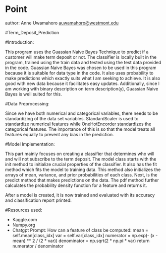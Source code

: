 # Point
author: Anne Uwamahoro
auwamahoro@westmont.edu

#Term_Deposit_Prediction

#Introduction: 

This program uses the Guassian Naive Bayes Technique to predict if a customer will make term deposit or not. The classifier is locally built in the program, trained using the train data and tested using the test data provided in the code. 
Guassian Naive Bayes was chosen to be used in this program because it is suitable for data type in the code. It also uses probability to make predictions which exactly suits what I am seeking to achieve. It is also good with new data because it facilitates easy updates. 
Additionally, since I am working with binary description on term description(y), Guassian Naive Bayes is well suited for this. 

#Data Preprocessing: 

Since we have both numerical and categorical variables, there needs to be standardizing of the data set variables. StandardScaler is used to standardize numerical features while OneHotEncorder standardizes the categorical features. The importance of this is so that the model treats all features equally to prevent any bias in the prediction. 

#Model Implementation:

This part mainly focuses on creating a classifier that determines who will and will not subscribe to the term deposit. 
The model class starts with the init method to initialize crucial properties of the classifier. It also has the fit method which fits the model to training data. This method also initializes the arrays of mean, variance, and prior probabilities of each class. 
Next, is the predict method that makes predictions on the data. The pdf method further calculates the probability density function for a feature  and returns it. 

After a model is created, it is now trained and evaluated with its accuracy and classification report printed.

#Resources used: 
- Kaggle.com
- Numpy.org
- Chatgpt
  Prompt: How can a feature of class be computed: 
  mean = self.mean[class_idx]
  var = self.var[class_idx]
  numerator = np.exp(- (x - mean) ** 2 / (2 * var))
  denominator = np.sqrt(2 * np.pi * var)
  return numerator / denominator
